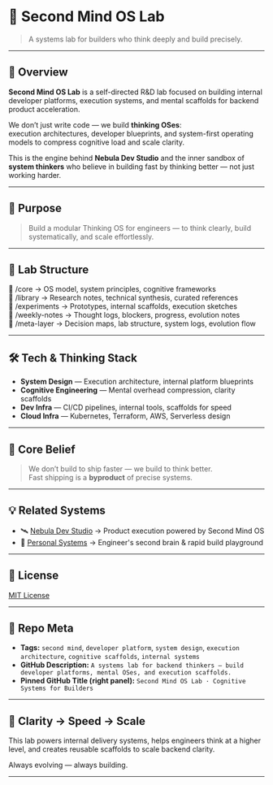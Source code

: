 # 🧠 Second Mind OS Lab

> A systems lab for builders who think deeply and build precisely.

---

## 🧬 Overview

**Second Mind OS Lab** is a self-directed R&D lab focused on building internal developer platforms, execution systems, and mental scaffolds for backend product acceleration.

We don’t just write code — we build **thinking OSes**:  
execution architectures, developer blueprints, and system-first operating models to compress cognitive load and scale clarity.

This is the engine behind **Nebula Dev Studio** and the inner sandbox of **system thinkers** who believe in building fast by thinking better — not just working harder.

---

## 🔭 Purpose

> Build a modular Thinking OS for engineers — to think clearly, build systematically, and scale effortlessly.

---

## 🧩 Lab Structure   

📁 /core → OS model, system principles, cognitive frameworks   
📁 /library → Research notes, technical synthesis, curated references   
📁 /experiments → Prototypes, internal scaffolds, execution sketches   
📁 /weekly-notes → Thought logs, blockers, progress, evolution notes   
📁 /meta-layer → Decision maps, lab structure, system logs, evolution flow   


---

## 🛠️ Tech & Thinking Stack

- **System Design** — Execution architecture, internal platform blueprints  
- **Cognitive Engineering** — Mental overhead compression, clarity scaffolds  
- **Dev Infra** — CI/CD pipelines, internal tools, scaffolds for speed  
- **Cloud Infra** — Kubernetes, Terraform, AWS, Serverless design

---

## 🧠 Core Belief

> We don’t build to ship faster — we build to think better.  
> Fast shipping is a **byproduct** of precise systems.

---

## 💡 Related Systems

- 🛰️ [Nebula Dev Studio](https://github.com/nebula-dev-studio) → Product execution powered by Second Mind OS  
- 🧪 [Personal Systems](https://github.com/ltndat) → Engineer's second brain & rapid build playground  

---

## 📄 License

[MIT License](./LICENSE)

---

## 📌 Repo Meta

- **Tags:** `second mind`, `developer platform`, `system design`, `execution architecture`, `cognitive scaffolds`, `internal systems`  
- **GitHub Description:** `A systems lab for backend thinkers – build developer platforms, mental OSes, and execution scaffolds.`  
- **Pinned GitHub Title (right panel):** `Second Mind OS Lab · Cognitive Systems for Builders`

---

## 🚀 Clarity → Speed → Scale

This lab powers internal delivery systems, helps engineers think at a higher level, and creates reusable scaffolds to scale backend clarity.

Always evolving — always building.

---

